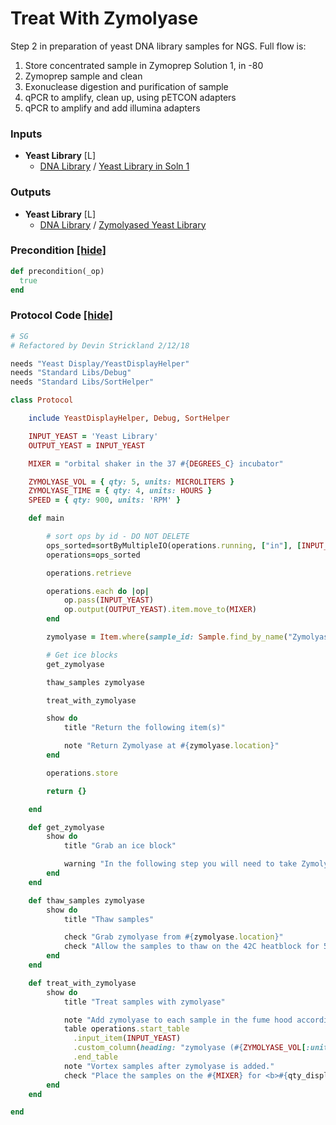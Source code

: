 # Treat With Zymolyase

Step 2 in preparation of yeast DNA library samples for NGS. 
Full flow is:
1. Store concentrated  sample in Zymoprep Solution 1, in -80
2. Zymoprep sample and clean
3. Exonuclease digestion and purification of sample
4. qPCR to amplify, clean up, using pETCON adapters 
5. qPCR to amplify and add illumina adapters
### Inputs


- **Yeast Library** [L]  
  - <a href='#' onclick='easy_select("Sample Types", "DNA Library")'>DNA Library</a> / <a href='#' onclick='easy_select("Containers", "Yeast Library in Soln 1")'>Yeast Library in Soln 1</a>



### Outputs


- **Yeast Library** [L]  
  - <a href='#' onclick='easy_select("Sample Types", "DNA Library")'>DNA Library</a> / <a href='#' onclick='easy_select("Containers", "Zymolyased Yeast Library")'>Zymolyased Yeast Library</a>

### Precondition <a href='#' id='precondition'>[hide]</a>
```ruby
def precondition(_op)
  true
end
```

### Protocol Code <a href='#' id='protocol'>[hide]</a>
```ruby
# SG
# Refactored by Devin Strickland 2/12/18

needs "Yeast Display/YeastDisplayHelper"
needs "Standard Libs/Debug"
needs "Standard Libs/SortHelper"

class Protocol

    include YeastDisplayHelper, Debug, SortHelper

    INPUT_YEAST = 'Yeast Library'
    OUTPUT_YEAST = INPUT_YEAST

    MIXER = "orbital shaker in the 37 #{DEGREES_C} incubator"

    ZYMOLYASE_VOL = { qty: 5, units: MICROLITERS }
    ZYMOLYASE_TIME = { qty: 4, units: HOURS }
    SPEED = { qty: 900, units: 'RPM' }

    def main

        # sort ops by id - DO NOT DELETE
        ops_sorted=sortByMultipleIO(operations.running, ["in"], [INPUT_YEAST], ["id"], ["item"])
        operations=ops_sorted

        operations.retrieve

        operations.each do |op|
            op.pass(INPUT_YEAST)
            op.output(OUTPUT_YEAST).item.move_to(MIXER)
        end

        zymolyase = Item.where(sample_id: Sample.find_by_name("Zymolyase")).where(Item.arel_table[:location].not_eq('deleted')).order('id ASC').first

        # Get ice blocks
        get_zymolyase

        thaw_samples zymolyase

        treat_with_zymolyase

        show do
            title "Return the following item(s)"

            note "Return Zymolyase at #{zymolyase.location}"
        end

        operations.store

        return {}

    end

    def get_zymolyase
        show do
            title "Grab an ice block"

            warning "In the following step you will need to take Zymolyase enzyme out of freezer. Make sure the enzyme is kept on ice for the duration of the protocol."
        end
    end

    def thaw_samples zymolyase
        show do
            title "Thaw samples"

            check "Grab zymolyase from #{zymolyase.location}"
            check "Allow the samples to thaw on the 42C heatblock for 5 minutes"
        end
    end

    def treat_with_zymolyase
        show do
            title "Treat samples with zymolyase"

            note "Add zymolyase to each sample in the fume hood according to the table"
            table operations.start_table
              .input_item(INPUT_YEAST)
              .custom_column(heading: "zymolyase (#{ZYMOLYASE_VOL[:units]})", checkable: true) { |op| ZYMOLYASE_VOL[:qty] }
              .end_table
            note "Vortex samples after zymolyase is added."
            check "Place the samples on the #{MIXER} for <b>#{qty_display(ZYMOLYASE_TIME)}</b> at #{qty_display(SPEED)}"
        end
    end

end
```
